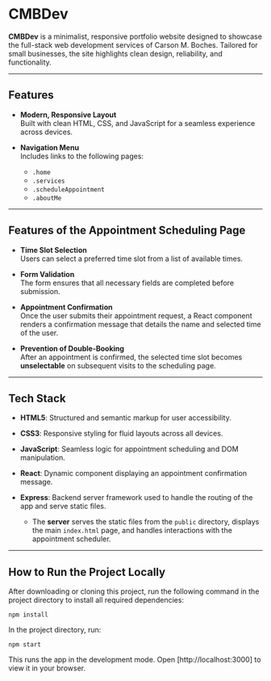 # CMBDev

**CMBDev** is a minimalist, responsive portfolio website designed to showcase the full-stack web development services of Carson M. Boches. Tailored for small businesses, the site highlights clean design, reliability, and functionality.

---

## Features

- **Modern, Responsive Layout**  
  Built with clean HTML, CSS, and JavaScript for a seamless experience across devices.
  
- **Navigation Menu**  
  Includes links to the following pages:
  - `.home`
  - `.services`
  - `.scheduleAppointment`
  - `.aboutMe`

---

## Features of the Appointment Scheduling Page

- **Time Slot Selection**  
  Users can select a preferred time slot from a list of available times.

- **Form Validation**  
  The form ensures that all necessary fields are completed before submission.

- **Appointment Confirmation**  
  Once the user submits their appointment request, a React component renders a confirmation message that details the name and selected time of the user.

- **Prevention of Double-Booking**  
  After an appointment is confirmed, the selected time slot becomes **unselectable** on subsequent visits to the scheduling page.

---

## Tech Stack

- **HTML5**: Structured and semantic markup for user accessibility.
- **CSS3**: Responsive styling for fluid layouts across all devices.
- **JavaScript**: Seamless logic for appointment scheduling and DOM manipulation.
- **React**: Dynamic component displaying an appointment confirmation message.
- **Express**: Backend server framework used to handle the routing of the app and serve static files.
  
    - The **server** serves the static files from the `public` directory, displays the main `index.html` page, and handles interactions with the appointment scheduler.

---

## How to Run the Project Locally

After downloading or cloning this project, run the following command in the project directory to install all required dependencies:

`npm install`

In the project directory, run:

`npm start`

This runs the app in the development mode.
Open [http://localhost:3000] to view it in your browser.
